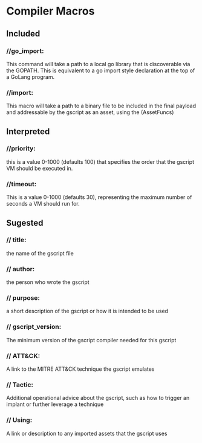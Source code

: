 # Compiler Macros

## Included
### //go_import: 
This command will take a path to a local go library that is discoverable via the GOPATH. This is equivalent to a go import style declaration at the top of a GoLang program. 
### //import:
This macro will take a path to a binary file to be included in the final payload and addressable by the gscript as an asset, using the (AssetFuncs)

## Interpreted
### //priority:
this is a value 0-1000 (defaults 100) that specifies the order that the gscript VM should be executed in.
### //timeout:
This is a value 0-1000 (defaults 30), representing the maximum number of seconds a VM should run for.

## Sugested 
### // title: 
the name of the gscript file 
### // author: 
the person who wrote the gscript
### // purpose: 
a short description of the gscript or how it is intended to be used
### // gscript_version: 
The minimum version of the gscript compiler needed for this gscript
### // ATT&CK:
A link to the MITRE ATT&CK technique the gscript emulates
### // Tactic:
Additional operational advice about the gscript, such as how to trigger an implant or further leverage a technique 
### // Using: 
A link or description to any imported assets that the gscript uses